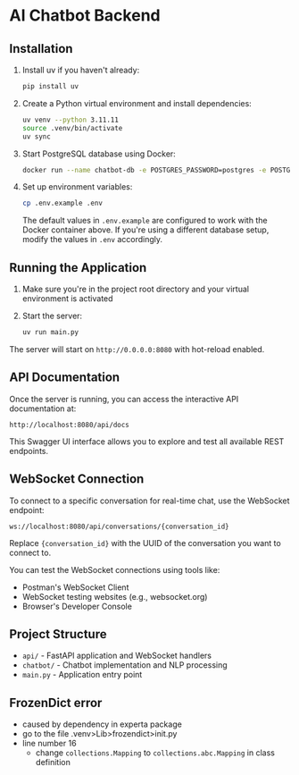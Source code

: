 # AI Chatbot Backend

## Installation

1. Install uv if you haven't already:

   ```bash
   pip install uv
   ```

2. Create a Python virtual environment and install dependencies:
   ```bash
   uv venv --python 3.11.11
   source .venv/bin/activate
   uv sync
   ```

3. Start PostgreSQL database using Docker:

   ```bash
   docker run --name chatbot-db -e POSTGRES_PASSWORD=postgres -e POSTGRES_USER=postgres -e POSTGRES_DB=chatbot -p 5432:5432 -d postgres:alpine
   ```

4. Set up environment variables:

   ```bash
   cp .env.example .env
   ```

   The default values in `.env.example` are configured to work with the Docker container above. If you're using a different database setup, modify the values in `.env` accordingly.

## Running the Application

1. Make sure you're in the project root directory and your virtual environment is activated

2. Start the server:
   ```bash
   uv run main.py
   ```

The server will start on `http://0.0.0.0:8080` with hot-reload enabled.

## API Documentation

Once the server is running, you can access the interactive API documentation at:

```
http://localhost:8080/api/docs
```

This Swagger UI interface allows you to explore and test all available REST endpoints.

## WebSocket Connection

To connect to a specific conversation for real-time chat, use the WebSocket endpoint:

```
ws://localhost:8080/api/conversations/{conversation_id}
```

Replace `{conversation_id}` with the UUID of the conversation you want to connect to.

You can test the WebSocket connections using tools like:

- Postman's WebSocket Client
- WebSocket testing websites (e.g., websocket.org)
- Browser's Developer Console

## Project Structure

- `api/` - FastAPI application and WebSocket handlers
- `chatbot/` - Chatbot implementation and NLP processing
- `main.py` - Application entry point

## FrozenDict error 
- caused by dependency in experta package
- go to the file .venv>Lib>frozendict>init.py
- line number 16
  - change `collections.Mapping` to `collections.abc.Mapping` in class definition
